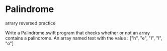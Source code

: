 # Palindrome
arrary reversed practice


Write a Palindrome.swift program that checks whether or not an array contains a palindrome.
An array named text with the value : ["h", "e", "l", "l", "o"]
